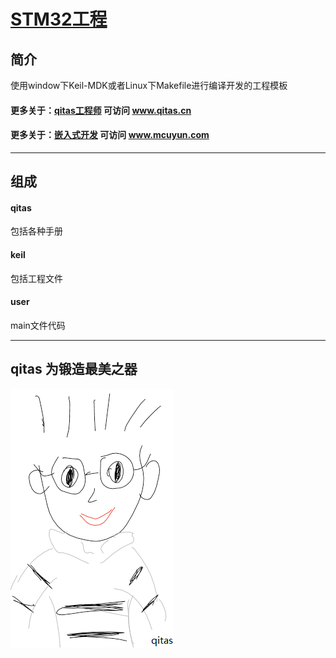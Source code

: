 ﻿# [STM32工程](https://github.com/Qitas/STM32) 

## 简介

使用window下Keil-MDK或者Linux下Makefile进行编译开发的工程模板

#### 更多关于：[qitas工程师](https://github.com/Qitas) 可访问 www.qitas.cn
#### 更多关于：[嵌入式开发](https://github.com/mcuyun) 可访问 www.mcuyun.com
---

## 组成

####  qitas

包括各种手册

####  keil

包括工程文件

####  user

main文件代码

---

## qitas 为锻造最美之器

[![sites](qitas/qitas.png)](http://www.qitas.cn)
